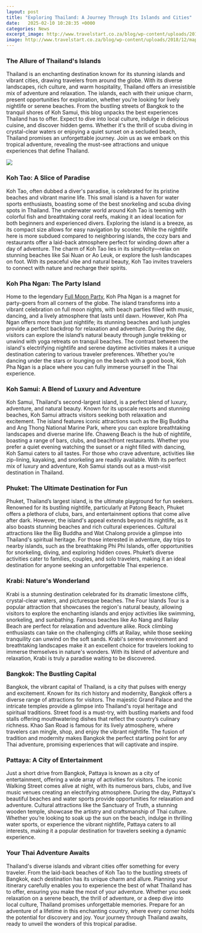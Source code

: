 ```yaml
---
layout: post
title: "Exploring Thailand: A Journey Through Its Islands and Cities"
date:   2025-02-10 10:28:35 +0000
categories: News
excerpt_image: http://www.travelstart.co.za/blog/wp-content/uploads/2018/12/map-of-thailands-islands.jpg
image: http://www.travelstart.co.za/blog/wp-content/uploads/2018/12/map-of-thailands-islands.jpg
---
```


### The Allure of Thailand's Islands
Thailand is an enchanting destination known for its stunning islands and vibrant cities, drawing travelers from around the globe. With its diverse landscapes, rich culture, and warm hospitality, Thailand offers an irresistible mix of adventure and relaxation. The islands, each with their unique charm, present opportunities for exploration, whether you’re looking for lively nightlife or serene beaches. 
From the bustling streets of Bangkok to the tranquil shores of Koh Samui, this blog unpacks the best experiences Thailand has to offer. Expect to dive into local culture, indulge in delicious cuisine, and discover hidden gems. Whether it's the thrill of scuba diving in crystal-clear waters or enjoying a quiet sunset on a secluded beach, Thailand promises an unforgettable journey. Join us as we embark on this tropical adventure, revealing the must-see attractions and unique experiences that define Thailand.

![](http://www.travelstart.co.za/blog/wp-content/uploads/2018/12/map-of-thailands-islands.jpg)
### Koh Tao: A Slice of Paradise
Koh Tao, often dubbed a diver's paradise, is celebrated for its pristine beaches and vibrant marine life. This small island is a haven for water sports enthusiasts, boasting some of the best snorkeling and scuba diving spots in Thailand. The underwater world around Koh Tao is teeming with colorful fish and breathtaking coral reefs, making it an ideal location for both beginners and experienced divers.
Exploring the island is a breeze, as its compact size allows for easy navigation by scooter. While the nightlife here is more subdued compared to neighboring islands, the cozy bars and restaurants offer a laid-back atmosphere perfect for winding down after a day of adventure. The charm of Koh Tao lies in its simplicity—relax on stunning beaches like Sai Nuan or Ao Leuk, or explore the lush landscapes on foot. With its peaceful vibe and natural beauty, Koh Tao invites travelers to connect with nature and recharge their spirits.
### Koh Pha Ngan: The Party Island
Home to the legendary [Full Moon Party](https://us.edu.vn/en/Full_Moon_Party), Koh Pha Ngan is a magnet for party-goers from all corners of the globe. The island transforms into a vibrant celebration on full moon nights, with beach parties filled with music, dancing, and a lively atmosphere that lasts until dawn. However, Koh Pha Ngan offers more than just nightlife; its stunning beaches and lush jungles provide a perfect backdrop for relaxation and adventure.
During the day, visitors can explore the island’s natural beauty through jungle trekking or unwind with yoga retreats on tranquil beaches. The contrast between the island's electrifying nightlife and serene daytime activities makes it a unique destination catering to various traveler preferences. Whether you’re dancing under the stars or lounging on the beach with a good book, Koh Pha Ngan is a place where you can fully immerse yourself in the Thai experience.
### Koh Samui: A Blend of Luxury and Adventure
Koh Samui, Thailand's second-largest island, is a perfect blend of luxury, adventure, and natural beauty. Known for its upscale resorts and stunning beaches, Koh Samui attracts visitors seeking both relaxation and excitement. The island features iconic attractions such as the Big Buddha and Ang Thong National Marine Park, where you can explore breathtaking landscapes and diverse marine life.
Chaweng Beach is the hub of nightlife, boasting a range of bars, clubs, and beachfront restaurants. Whether you prefer a quiet evening watching the sunset or a night filled with dancing, Koh Samui caters to all tastes. For those who crave adventure, activities like zip-lining, kayaking, and snorkeling are readily available. With its perfect mix of luxury and adventure, Koh Samui stands out as a must-visit destination in Thailand.
### Phuket: The Ultimate Destination for Fun
Phuket, Thailand’s largest island, is the ultimate playground for fun seekers. Renowned for its bustling nightlife, particularly at Patong Beach, Phuket offers a plethora of clubs, bars, and entertainment options that come alive after dark. However, the island's appeal extends beyond its nightlife, as it also boasts stunning beaches and rich cultural experiences.
Cultural attractions like the Big Buddha and Wat Chalong provide a glimpse into Thailand's spiritual heritage. For those interested in adventure, day trips to nearby islands, such as the breathtaking Phi Phi Islands, offer opportunities for snorkeling, diving, and exploring hidden coves. Phuket’s diverse activities cater to families, couples, and solo travelers, making it an ideal destination for anyone seeking an unforgettable Thai experience.
### Krabi: Nature's Wonderland
Krabi is a stunning destination celebrated for its dramatic limestone cliffs, crystal-clear waters, and picturesque beaches. The Four Islands Tour is a popular attraction that showcases the region's natural beauty, allowing visitors to explore the enchanting islands and enjoy activities like swimming, snorkeling, and sunbathing.
Famous beaches like Ao Nang and Railay Beach are perfect for relaxation and adventure alike. Rock climbing enthusiasts can take on the challenging cliffs at Railay, while those seeking tranquility can unwind on the soft sands. Krabi's serene environment and breathtaking landscapes make it an excellent choice for travelers looking to immerse themselves in nature's wonders. With its blend of adventure and relaxation, Krabi is truly a paradise waiting to be discovered.
### Bangkok: The Bustling Capital
Bangkok, the vibrant capital of Thailand, is a city that pulses with energy and excitement. Known for its rich history and modernity, Bangkok offers a diverse range of attractions for visitors. The majestic Grand Palace and the intricate temples provide a glimpse into Thailand's royal heritage and spiritual traditions.
Street food is a must-try, with bustling markets and food stalls offering mouthwatering dishes that reflect the country’s culinary richness. Khao San Road is famous for its lively atmosphere, where travelers can mingle, shop, and enjoy the vibrant nightlife. The fusion of tradition and modernity makes Bangkok the perfect starting point for any Thai adventure, promising experiences that will captivate and inspire.
### Pattaya: A City of Entertainment
Just a short drive from Bangkok, Pattaya is known as a city of entertainment, offering a wide array of activities for visitors. The iconic Walking Street comes alive at night, with its numerous bars, clubs, and live music venues creating an electrifying atmosphere. During the day, Pattaya's beautiful beaches and water sports provide opportunities for relaxation and adventure.
Cultural attractions like the Sanctuary of Truth, a stunning wooden temple, showcase the artistry and craftsmanship of Thai culture. Whether you’re looking to soak up the sun on the beach, indulge in thrilling water sports, or experience the vibrant nightlife, Pattaya caters to all interests, making it a popular destination for travelers seeking a dynamic experience.
### Your Thai Adventure Awaits
Thailand's diverse islands and vibrant cities offer something for every traveler. From the laid-back beaches of Koh Tao to the bustling streets of Bangkok, each destination has its unique charm and allure. Planning your itinerary carefully enables you to experience the best of what Thailand has to offer, ensuring you make the most of your adventure.
Whether you seek relaxation on a serene beach, the thrill of adventure, or a deep dive into local culture, Thailand promises unforgettable memories. Prepare for an adventure of a lifetime in this enchanting country, where every corner holds the potential for discovery and joy. Your journey through Thailand awaits, ready to unveil the wonders of this tropical paradise.
